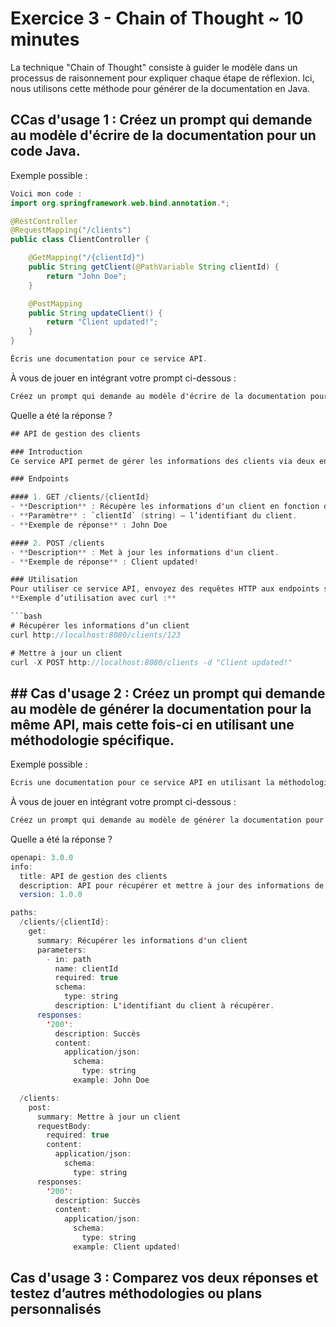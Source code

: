 # Exercice 3 - Chain of Thought ~ 10 minutes

La technique "Chain of Thought" consiste à guider le modèle dans un processus de raisonnement pour expliquer chaque étape de réflexion. Ici, nous utilisons cette méthode pour générer de la documentation en Java.

## CCas d'usage 1 : Créez un prompt qui demande au modèle d'écrire de la documentation pour un code Java.

Exemple possible :

```java
Voici mon code :
import org.springframework.web.bind.annotation.*;

@RestController
@RequestMapping("/clients")
public class ClientController {

    @GetMapping("/{clientId}")
    public String getClient(@PathVariable String clientId) {
        return "John Doe";
    }

    @PostMapping
    public String updateClient() {
        return "Client updated!";
    }
}

Écris une documentation pour ce service API.
```

À vous de jouer en intégrant votre prompt ci-dessous :

```java
Créez un prompt qui demande au modèle d'écrire de la documentation pour un code Java.
```

Quelle a été la réponse ?

```java
## API de gestion des clients

### Introduction
Ce service API permet de gérer les informations des clients via deux endpoints : un pour obtenir les informations d'un client spécifique et un pour mettre à jour les informations d'un client.

### Endpoints

#### 1. GET /clients/{clientId}
- **Description** : Récupère les informations d'un client en fonction de son identifiant.
- **Paramètre** : `clientId` (string) – l’identifiant du client.
- **Exemple de réponse** : John Doe

#### 2. POST /clients
- **Description** : Met à jour les informations d'un client.
- **Exemple de réponse** : Client updated!

### Utilisation
Pour utiliser ce service API, envoyez des requêtes HTTP aux endpoints spécifiés en utilisant l’URL de base.
**Exemple d’utilisation avec curl :**

```bash
# Récupérer les informations d’un client
curl http://localhost:8080/clients/123

# Mettre à jour un client
curl -X POST http://localhost:8080/clients -d "Client updated!"
```

## ## Cas d'usage 2 : Créez un prompt qui demande au modèle de générer la documentation pour la même API, mais cette fois-ci en utilisant une méthodologie spécifique.

Exemple possible :

```java
Écris une documentation pour ce service API en utilisant la méthodologie OpenAPI.
```

À vous de jouer en intégrant votre prompt ci-dessous :

```java
Créez un prompt qui demande au modèle de générer la documentation pour la même API, mais cette fois-ci en utilisant une méthodologie spécifique.
```
Quelle a été la réponse ?

```java
openapi: 3.0.0
info:
  title: API de gestion des clients
  description: API pour récupérer et mettre à jour des informations de clients.
  version: 1.0.0

paths:
  /clients/{clientId}:
    get:
      summary: Récupérer les informations d'un client
      parameters:
        - in: path
          name: clientId
          required: true
          schema:
            type: string
          description: L'identifiant du client à récupérer.
      responses:
        '200':
          description: Succès
          content:
            application/json:
              schema:
                type: string
              example: John Doe

  /clients:
    post:
      summary: Mettre à jour un client
      requestBody:
        required: true
        content:
          application/json:
            schema:
              type: string
      responses:
        '200':
          description: Succès
          content:
            application/json:
              schema:
                type: string
              example: Client updated!
```
## Cas d'usage 3 : Comparez vos deux réponses et testez d’autres méthodologies ou plans personnalisés
